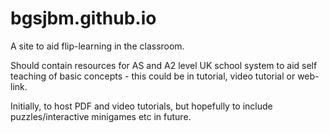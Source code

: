 # bgsjbm.github.io

A site to aid flip-learning in the classroom.

Should contain resources for AS and A2 level UK school system to aid self teaching of basic concepts - this could be in tutorial, video tutorial or web-link.

Initially, to host PDF and video tutorials, but hopefully to include puzzles/interactive minigames etc in future.
